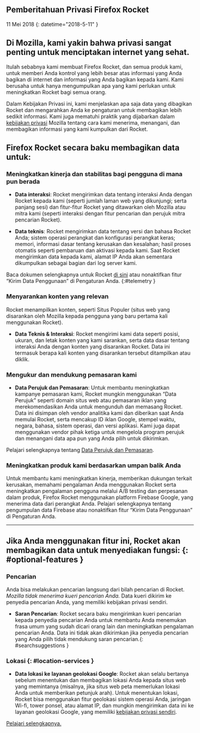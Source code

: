 ## <span class="privacy-header-firefox-rocket">Pemberitahuan Privasi</span> <span class="privacy-header-policy">Firefox Rocket</span>

11 Mei 2018 {: datetime="2018-5-11" }

## Di Mozilla, kami yakin bahwa privasi sangat penting untuk menciptakan internet yang sehat.

Itulah sebabnya kami membuat Firefox Rocket, dan semua produk kami, untuk memberi Anda kontrol yang lebih besar atas informasi yang Anda bagikan di internet dan informasi yang Anda bagikan kepada kami. Kami berusaha untuk hanya mengumpulkan apa yang kami perlukan untuk meningkatkan Rocket bagi semua orang.
 
Dalam Kebijakan Privasi ini, kami menjelaskan apa saja data yang dibagikan Rocket dan mengarahkan Anda ke pengaturan untuk membagikan lebih sedikit informasi. Kami juga mematuhi praktik yang dijabarkan dalam [kebijakan privasi](https://www.mozilla.org/privacy/) Mozilla tentang cara kami menerima, menangani, dan membagikan informasi yang kami kumpulkan dari Rocket.

## Firefox Rocket secara baku membagikan data untuk:

### Meningkatkan kinerja dan stabilitas bagi pengguna di mana pun berada

* __Data interaksi__: Rocket mengirimkan data tentang interaksi Anda dengan Rocket kepada kami (seperti jumlah laman web yang dikunjungi; serta panjang sesi) dan fitur-fitur Rocket yang ditawarkan oleh Mozilla atau mitra kami (seperti interaksi dengan fitur pencarian dan perujuk mitra pencarian Rocket).

* __Data teknis__: Rocket mengirimkan data tentang versi dan bahasa Rocket Anda; sistem operasi perangkat dan konfigurasi perangkat keras; memori, informasi dasar tentang kerusakan dan kesalahan; hasil proses otomatis seperti pembaruan dan aktivasi kepada kami.  Saat Rocket mengirimkan data kepada kami, alamat IP Anda akan sementara dikumpulkan sebagai bagian dari log server kami.  

Baca dokumen selengkapnya untuk Rocket [di sini](https://github.com/mozilla-tw/Rocket/wiki/Telemetry) atau nonaktifkan fitur “Kirim Data Penggunaan” di Pengaturan Anda. {:#telemetry }

### Menyarankan konten yang relevan

Rocket menampilkan konten, seperti Situs Populer (situs web yang disarankan oleh Mozilla kepada pengguna yang baru pertama kali menggunakan Rocket).

* __Data Teknis & Interaksi__: Rocket mengirimi kami data seperti posisi, ukuran, dan letak konten yang kami sarankan, serta data dasar tentang interaksi Anda dengan konten yang disarankan Rocket. Data ini termasuk berapa kali konten yang disarankan tersebut ditampilkan atau diklik.

### Mengukur dan mendukung pemasaran kami

* __Data Perujuk dan Pemasaran__: Untuk membantu meningkatkan kampanye pemasaran kami, Rocket mungkin menggunakan “Data Perujuk” seperti domain situs web atau pemasaran iklan yang merekomendasikan Anda untuk mengunduh dan memasang Rocket. Data ini disimpan oleh vendor analitika kami dan diberikan saat Anda memulai Rocket, serta mencakup ID iklan Google, stempel waktu, negara, bahasa, sistem operasi, dan versi aplikasi. Kami juga dapat menggunakan vendor pihak ketiga untuk mengelola program perujuk dan menangani data apa pun yang Anda pilih untuk dikirimkan.

Pelajari selengkapnya tentang [Data Perujuk dan Pemasaran](https://github.com/mozilla-tw/Rocket/wiki/Telemetry#install-campaign-tracking).

### Meningkatkan produk kami berdasarkan umpan balik Anda

Untuk membantu kami meningkatkan kinerja, memberikan dukungan terkait kerusakan, memahami pengalaman Anda menggunakan Rocket serta meningkatkan pengalaman pengguna melalui A/B testing dan perpesanan dalam produk, Firefox Rocket menggunakan platform Firebase Google, yang menerima data dari perangkat Anda. Pelajari selengkapnya tentang pengumpulan data Firebase atau nonaktifkan fitur “Kirim Data Penggunaan” di Pengaturan Anda.

---

## Jika Anda menggunakan fitur ini, Rocket akan membagikan data untuk menyediakan fungsi:  {: #optional-features }

### Pencarian

Anda bisa melakukan pencarian langsung dari bilah pencarian di Rocket.  _Mozilla tidak menerima kueri pencarian Anda._ Data kueri dikirim ke penyedia pencarian Anda, yang memiliki kebijakan privasi sendiri.  

* __Saran Pencarian__: Rocket secara baku mengirimkan kueri pencarian kepada penyedia pencarian Anda untuk membantu Anda menemukan frasa umum yang sudah dicari orang lain dan meningkatkan pengalaman pencarian Anda. Data ini tidak akan dikirimkan jika penyedia pencarian yang Anda pilih tidak mendukung saran pencarian.{: #searchsuggestions }
    
### Lokasi  {: #location-services }

* __Data lokasi ke layanan geolokasi Google__: Rocket akan selalu bertanya sebelum menentukan dan membagikan lokasi Anda kepada situs web yang memintanya (misalnya, jika situs web peta memerlukan lokasi Anda untuk memberikan petunjuk arah).  Untuk menentukan lokasi, Rocket bisa menggunakan fitur geolokasi sistem operasi Anda, jaringan Wi-fi, tower ponsel, atau alamat IP, dan mungkin mengirimkan data ini ke layanan geolokasi Google, yang memiliki [kebijakan privasi sendiri](https://www.google.com/privacy/lsf.html).

[Pelajari selengkapnya.](https://www.mozilla.org/firefox/geolocation/)
